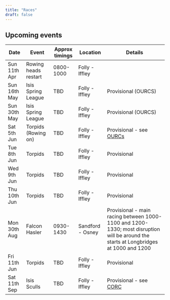 ```yaml
---
title: "Races"
draft: false
---
```


## Upcoming events

| Date | Event | Approx timings | Location | Details |
| - | - | - | - | - | 
| Sun 11th Apr | Rowing heads restart | 0800-1000 | Folly - Iffley | |
| Sun 16th May | Isis Spring League | TBD | Folly - Iffley | Provisional (OURCS) |
| Sun 30th May | Isis Spring League | TBD | Folly - Iffley | Provisional (OURCS) |
| Sat 5th Jun | Torpids (Rowing on) | TBD | Folly - Iffley | Provisional - see [OURCs](https://ourcs.co.uk/) |
| Tue 8th Jun | Torpids | TBD | Folly - Iffley | Provisional |
| Wed 9th Jun | Torpids | TBD | Folly - Iffley | Provisional |
| Thu 10th Jun | Torpids | TBD | Folly - Iffley | Provisional |
| Mon 30th Aug | Falcon Hasler | 0930-1430 | Sandford - Osney | Provisional - main racing between 1000-1100 and 1200-1330; most disruption will be around the starts at Longbridges at 1000 and 1200 |
| Fri 11th Jun | Torpids | TBD | Folly - Iffley | Provisional |
| Sat 11th Sep | Isis Sculls | TBD | Folly - Iffley | Provisional - see [CORC](http://oxfordrowingclub.org.uk/isis-sculls/) |
